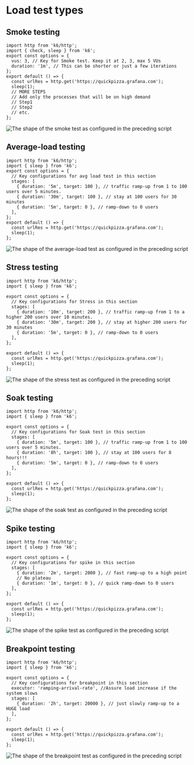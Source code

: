# Load test types

## Smoke testing

```
import http from 'k6/http';
import { check, sleep } from 'k6';
export const options = {
  vus: 3, // Key for Smoke test. Keep it at 2, 3, max 5 VUs
  duration: '1m', // This can be shorter or just a few iterations
};
export default () => {
  const urlRes = http.get('https://quickpizza.grafana.com');
  sleep(1);
  // MORE STEPS
  // Add only the processes that will be on high demand
  // Step1
  // Step2
  // etc.
};
```

![The shape of the smoke test as configured in the preceding script](https://grafana.com/media/docs/k6-oss/chart-smoke-test-k6-script-example.png)

## Average-load testing

```
import http from 'k6/http';
import { sleep } from 'k6';
export const options = {
  // Key configurations for avg load test in this section
  stages: [
    { duration: '5m', target: 100 }, // traffic ramp-up from 1 to 100 users over 5 minutes.
    { duration: '30m', target: 100 }, // stay at 100 users for 30 minutes
    { duration: '5m', target: 0 }, // ramp-down to 0 users
  ],
};
export default () => {
  const urlRes = http.get('https://quickpizza.grafana.com');
  sleep(1);
};
```

![The shape of the average-load test as configured in the preceding script](https://grafana.com/media/docs/k6-oss/chart-average-load-test-k6-script-example.png)

## Stress testing

```
import http from 'k6/http';
import { sleep } from 'k6';

export const options = {
  // Key configurations for Stress in this section
  stages: [
    { duration: '10m', target: 200 }, // traffic ramp-up from 1 to a higher 200 users over 10 minutes.
    { duration: '30m', target: 200 }, // stay at higher 200 users for 30 minutes
    { duration: '5m', target: 0 }, // ramp-down to 0 users
  ],
};

export default () => {
  const urlRes = http.get('https://quickpizza.grafana.com');
  sleep(1);
};
```

![The shape of the stress test as configured in the preceding script](https://grafana.com/media/docs/k6-oss/chart-stress-test-k6-script-example.png)

## Soak testing

```
import http from 'k6/http';
import { sleep } from 'k6';

export const options = {
  // Key configurations for Soak test in this section
  stages: [
    { duration: '5m', target: 100 }, // traffic ramp-up from 1 to 100 users over 5 minutes.
    { duration: '8h', target: 100 }, // stay at 100 users for 8 hours!!!
    { duration: '5m', target: 0 }, // ramp-down to 0 users
  ],
};

export default () => {
  const urlRes = http.get('https://quickpizza.grafana.com');
  sleep(1);
};
```

![The shape of the soak test as configured in the preceding script](https://grafana.com/media/docs/k6-oss/chart-soak-test-k6-script-example.png)

## Spike testing

```
import http from 'k6/http';
import { sleep } from 'k6';

export const options = {
  // Key configurations for spike in this section
  stages: [
    { duration: '2m', target: 2000 }, // fast ramp-up to a high point
    // No plateau
    { duration: '1m', target: 0 }, // quick ramp-down to 0 users
  ],
};

export default () => {
  const urlRes = http.get('https://quickpizza.grafana.com');
  sleep(1);
};
```

![The shape of the spike test as configured in the preceding script](https://grafana.com/media/docs/k6-oss/chart-spike-test-k6-script-example.png)

## Breakpoint testing

```
import http from 'k6/http';
import { sleep } from 'k6';

export const options = {
  // Key configurations for breakpoint in this section
  executor: 'ramping-arrival-rate', //Assure load increase if the system slows
  stages: [
    { duration: '2h', target: 20000 }, // just slowly ramp-up to a HUGE load
  ],
};

export default () => {
  const urlRes = http.get('https://quickpizza.grafana.com');
  sleep(1);
};
```

![The shape of the breakpoint test as configured in the preceding script](https://grafana.com/media/docs/k6-oss/chart-breakpoint-test-k6-script-example.png)
